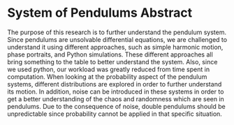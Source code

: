 # System of Pendulums Abstract
The purpose of this research is to further understand the pendulum system. Since
pendulums are unsolvable differential equations, we are challenged to understand
it using different approaches, such as simple harmonic motion, phase portraits, and
Python simulations. These different approaches all bring something to the table to
better understand the system. Also, since we used python, our workload was greatly
reduced from time spent in computation. When looking at the probability aspect of the
pendulum systems, different distributions are explored in order to further understand its motion. In addition, noise can be introduced in these systems in order to
get a better understanding of the chaos and randomness which are seen in pendulums. Due to the consequence of noise, double pendulums should be unpredictable
since probability cannot be applied in that specific situation.
